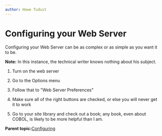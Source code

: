 ```yaml
---
author: Howe Tuduit
---
```


# Configuring your Web Server

Configuring your Web Server can be as complex or as simple as you want it to be.

**Note:** In this instance, the technical writer knows nothing about his subject.

1.  Turn on the web server

2.  Go to the Options menu

3.  Follow that to "Web Server Preferences"

4.  Make sure all of the right buttons are checked, or else you will never get it to work

5.  Go to your site library and check out a book; any book, even about COBOL, is likely to be more helpful than I am.


**Parent topic:**[Configuring](aiq1613403601234.md)

